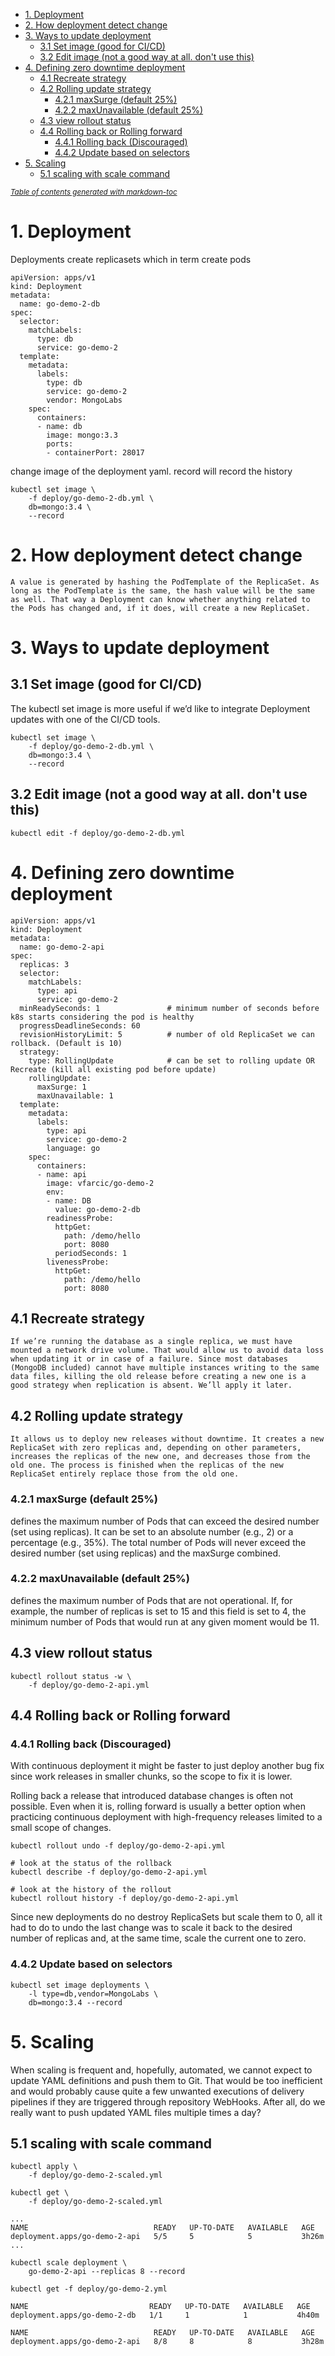 - [1. Deployment](#1-deployment)
- [2. How deployment detect change](#2-how-deployment-detect-change)
- [3. Ways to update deployment](#3-ways-to-update-deployment)
  - [3.1 Set image (good for CI/CD)](#31-set-image-good-for-cicd)
  - [3.2 Edit image (not a good way at all. don't use this)](#32-edit-image-not-a-good-way-at-all-dont-use-this)
- [4. Defining zero downtime deployment](#4-defining-zero-downtime-deployment)
  - [4.1 Recreate strategy](#41-recreate-strategy)
  - [4.2 Rolling update strategy](#42-rolling-update-strategy)
    - [4.2.1 maxSurge (default 25%)](#421-maxsurge-default-25)
    - [4.2.2 maxUnavailable (default 25%)](#422-maxunavailable-default-25)
  - [4.3 view rollout status](#43-view-rollout-status)
  - [4.4 Rolling back or Rolling forward](#44-rolling-back-or-rolling-forward)
    - [4.4.1 Rolling back (Discouraged)](#441-rolling-back-discouraged)
    - [4.4.2 Update based on selectors](#442-update-based-on-selectors)
- [5. Scaling](#5-scaling)
  - [5.1 scaling with scale command](#51-scaling-with-scale-command)

<small><i><a href='http://ecotrust-canada.github.io/markdown-toc/'>Table of contents generated with markdown-toc</a></i></small>


# 1. Deployment

Deployments create replicasets which in term create pods
```
apiVersion: apps/v1
kind: Deployment
metadata:
  name: go-demo-2-db
spec:
  selector:
    matchLabels:
      type: db
      service: go-demo-2
  template:
    metadata:
      labels:
        type: db
        service: go-demo-2
        vendor: MongoLabs
    spec:
      containers:
      - name: db
        image: mongo:3.3
        ports:
        - containerPort: 28017
```

change image of the deployment yaml. record will record the history
```
kubectl set image \
    -f deploy/go-demo-2-db.yml \
    db=mongo:3.4 \
    --record
```

# 2. How deployment detect change
```
A value is generated by hashing the PodTemplate of the ReplicaSet. As long as the PodTemplate is the same, the hash value will be the same as well. That way a Deployment can know whether anything related to the Pods has changed and, if it does, will create a new ReplicaSet.
 ```

# 3. Ways to update deployment
## 3.1 Set image (good for CI/CD)
The kubectl set image is more useful if we’d like to integrate Deployment updates with one of the CI/CD tools.
```
kubectl set image \
    -f deploy/go-demo-2-db.yml \
    db=mongo:3.4 \
    --record
```

## 3.2 Edit image (not a good way at all. don't use this)
```
kubectl edit -f deploy/go-demo-2-db.yml
```

# 4. Defining zero downtime deployment

```
apiVersion: apps/v1
kind: Deployment
metadata:
  name: go-demo-2-api
spec:
  replicas: 3
  selector:
    matchLabels:
      type: api
      service: go-demo-2
  minReadySeconds: 1               # minimum number of seconds before k8s starts considering the pod is healthy
  progressDeadlineSeconds: 60      
  revisionHistoryLimit: 5          # number of old ReplicaSet we can rollback. (Default is 10)
  strategy:
    type: RollingUpdate            # can be set to rolling update OR Recreate (kill all existing pod before update)
    rollingUpdate:
      maxSurge: 1
      maxUnavailable: 1
  template:
    metadata:
      labels:
        type: api
        service: go-demo-2
        language: go
    spec:
      containers:
      - name: api
        image: vfarcic/go-demo-2
        env:
        - name: DB
          value: go-demo-2-db
        readinessProbe:
          httpGet:
            path: /demo/hello
            port: 8080
          periodSeconds: 1
        livenessProbe:
          httpGet:
            path: /demo/hello
            port: 8080
```
## 4.1 Recreate strategy
```
If we’re running the database as a single replica, we must have mounted a network drive volume. That would allow us to avoid data loss when updating it or in case of a failure. Since most databases (MongoDB included) cannot have multiple instances writing to the same data files, killing the old release before creating a new one is a good strategy when replication is absent. We’ll apply it later.
```

## 4.2 Rolling update strategy
```
It allows us to deploy new releases without downtime. It creates a new ReplicaSet with zero replicas and, depending on other parameters, increases the replicas of the new one, and decreases those from the old one. The process is finished when the replicas of the new ReplicaSet entirely replace those from the old one.
```

### 4.2.1 maxSurge (default 25%)
defines the maximum number of Pods that can exceed the desired number (set using replicas). It can be set to an absolute number (e.g., 2) or a percentage (e.g., 35%). The total number of Pods will never exceed the desired number (set using replicas) and the maxSurge combined. 
### 4.2.2 maxUnavailable (default 25%)
defines the maximum number of Pods that are not operational. If, for example, the number of replicas is set to 15 and this field is set to 4, the minimum number of Pods that would run at any given moment would be 11.

## 4.3 view rollout status
```
kubectl rollout status -w \
    -f deploy/go-demo-2-api.yml
```

## 4.4 Rolling back or Rolling forward

### 4.4.1 Rolling back (Discouraged)
With continuous deployment it might be faster to just deploy another bug fix since work releases in smaller chunks, so the scope to fix it is lower.

Rolling back a release that introduced database changes is often not possible. Even when it is, rolling forward is usually a better option when practicing continuous deployment with high-frequency releases limited to a small scope of changes.


```
kubectl rollout undo -f deploy/go-demo-2-api.yml

# look at the status of the rollback
kubectl describe -f deploy/go-demo-2-api.yml

# look at the history of the rollout
kubectl rollout history -f deploy/go-demo-2-api.yml
```
Since new deployments do no destroy ReplicaSets but scale them to 0, all it had to do to undo the last change was to scale it back to the desired number of replicas and, at the same time, scale the current one to zero.

### 4.4.2 Update based on selectors
```
kubectl set image deployments \
    -l type=db,vendor=MongoLabs \
    db=mongo:3.4 --record
```

# 5. Scaling
When scaling is frequent and, hopefully, automated, we cannot expect to update YAML definitions and push them to Git. That would be too inefficient and would probably cause quite a few unwanted executions of delivery pipelines if they are triggered through repository WebHooks. After all, do we really want to push updated YAML files multiple times a day?

## 5.1 scaling with scale command
```
kubectl apply \
    -f deploy/go-demo-2-scaled.yml

kubectl get \
    -f deploy/go-demo-2-scaled.yml

...
NAME                            READY   UP-TO-DATE   AVAILABLE   AGE
deployment.apps/go-demo-2-api   5/5     5            5           3h26m
...    
```

```
kubectl scale deployment \
    go-demo-2-api --replicas 8 --record

kubectl get -f deploy/go-demo-2.yml

NAME                           READY   UP-TO-DATE   AVAILABLE   AGE
deployment.apps/go-demo-2-db   1/1     1            1           4h40m

NAME                            READY   UP-TO-DATE   AVAILABLE   AGE
deployment.apps/go-demo-2-api   8/8     8            8           3h28m
```